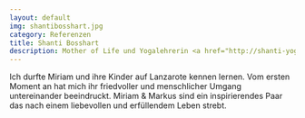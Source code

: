 ```yaml
---
layout: default
img: shantibosshart.jpg
category: Referenzen
title: Shanti Bosshart
description: Mother of Life und Yogalehrerin <a href="http://shanti-yoga.ch//" target="_blank">Shanti-Yoga</a>
---
```


Ich durfte Miriam und ihre Kinder auf Lanzarote kennen lernen. Vom ersten Moment an hat mich
ihr friedvoller und menschlicher Umgang untereinander beeindruckt. Miriam & Markus sind
ein inspirierendes Paar das nach einem liebevollen und erfüllendem Leben strebt.
